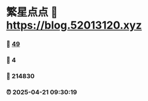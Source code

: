 # 繁星点点 :link: https://blog.52013120.xyz 
### :page_facing_up: [49](https://blog.52013120.xyz/tag.html) 
### :speech_balloon: 4 
### :hibiscus: 214830 
### :alarm_clock: 2025-04-21 09:30:19 
